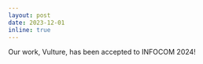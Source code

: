 ```yaml
---
layout: post
date: 2023-12-01
inline: true
---
```


Our work, Vulture, has been accepted to INFOCOM 2024!
